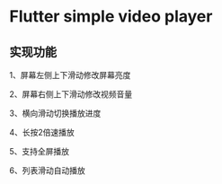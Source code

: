 # Flutter simple video player


## 实现功能


1、屏幕左侧上下滑动修改屏幕亮度

2、屏幕右侧上下滑动修改视频音量

3、横向滑动切换播放进度

4、长按2倍速播放

5、支持全屏播放

6、列表滑动自动播放
